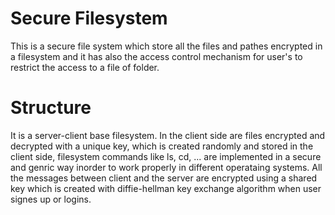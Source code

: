 # Secure Filesystem
This is a secure file system which store all the files and pathes encrypted in a filesystem and it has also the access control mechanism for user's
to restrict the access to a file of folder.

# Structure
It is a server-client base filesystem.
In the client side are files encrypted and decrypted with a unique key, which is created randomly and stored in the
client side, filesystem commands like ls, cd, ... are implemented in a secure and genric way inorder to work properly in different operataing systems.
All the messages between client and the server are encrypted using a shared key which is created with diffie-hellman key exchange algorithm when user signes up or logins.
